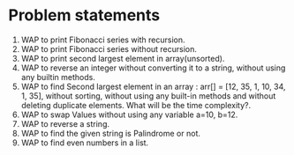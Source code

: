 # Problem statements

1. WAP to print Fibonacci series with recursion.
2. WAP to print Fibonacci series without recursion.
3. WAP to print second largest element in array(unsorted).
4. WAP to reverse an integer without converting it to a string, without using any builtin methods.
5. WAP to find Second largest element in an array : arr[] = [12, 35, 1, 10, 34, 1, 35], without sorting, without using any built-in methods and without deleting duplicate elements. What will be the time complexity?.
6. WAP to swap Values without using any variable a=10, b=12.
7. WAP to reverse a string.
8. WAP to find the given string is Palindrome or not.
9. WAP to find even numbers in a list.